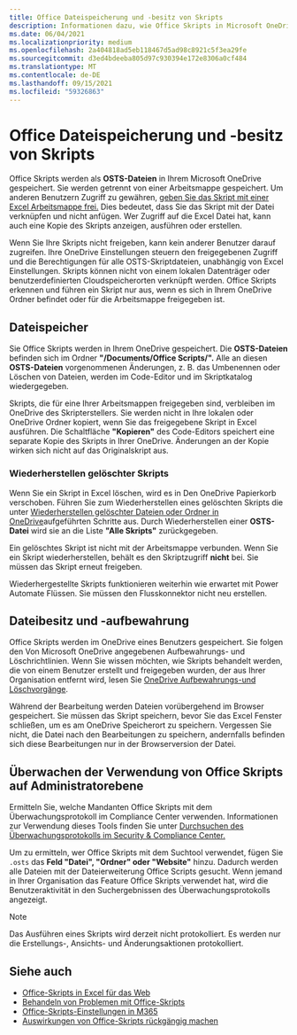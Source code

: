```yaml
---
title: Office Dateispeicherung und -besitz von Skripts
description: Informationen dazu, wie Office Skripts in Microsoft OneDrive gespeichert und zwischen Besitzern übertragen werden.
ms.date: 06/04/2021
ms.localizationpriority: medium
ms.openlocfilehash: 2a404818ad5eb118467d5ad98c8921c5f3ea29fe
ms.sourcegitcommit: d3ed4bdeeba805d97c930394e172e8306a0cf484
ms.translationtype: MT
ms.contentlocale: de-DE
ms.lasthandoff: 09/15/2021
ms.locfileid: "59326863"
---
```

# <a name="office-scripts-file-storage-and-ownership"></a>Office Dateispeicherung und -besitz von Skripts

Office Skripts werden als **OSTS-Dateien** in Ihrem Microsoft OneDrive gespeichert. Sie werden getrennt von einer Arbeitsmappe gespeichert. Um anderen Benutzern Zugriff zu gewähren, [geben Sie das Skript mit einer Excel Arbeitsmappe frei.](excel.md#sharing-scripts) Dies bedeutet, dass Sie das Skript mit der Datei verknüpfen und nicht anfügen. Wer Zugriff auf die Excel Datei hat, kann auch eine Kopie des Skripts anzeigen, ausführen oder erstellen.

Wenn Sie Ihre Skripts nicht freigeben, kann kein anderer Benutzer darauf zugreifen. Ihre OneDrive Einstellungen steuern den freigegebenen Zugriff  und die Berechtigungen für alle OSTS-Skriptdateien, unabhängig von Excel Einstellungen. Skripts können nicht von einem lokalen Datenträger oder benutzerdefinierten Cloudspeicherorten verknüpft werden. Office Skripts erkennen und führen ein Skript nur aus, wenn es sich in Ihrem OneDrive Ordner befindet oder für die Arbeitsmappe freigegeben ist.

## <a name="file-storage"></a>Dateispeicher

Sie Office Skripts werden in Ihrem OneDrive gespeichert. Die **OSTS-Dateien** befinden sich im Ordner **"/Documents/Office Scripts/".** Alle an diesen **OSTS-Dateien** vorgenommenen Änderungen, z. B. das Umbenennen oder Löschen von Dateien, werden im Code-Editor und im Skriptkatalog wiedergegeben.

Skripts, die für eine Ihrer Arbeitsmappen freigegeben sind, verbleiben im OneDrive des Skripterstellers. Sie werden nicht in Ihre lokalen oder OneDrive Ordner kopiert, wenn Sie das freigegebene Skript in Excel ausführen. Die Schaltfläche **"Kopieren"** des Code-Editors speichert eine separate Kopie des Skripts in Ihrer OneDrive. Änderungen an der Kopie wirken sich nicht auf das Originalskript aus.

### <a name="restore-deleted-scripts"></a>Wiederherstellen gelöschter Skripts

Wenn Sie ein Skript in Excel löschen, wird es in Den OneDrive Papierkorb verschoben. Führen Sie zum Wiederherstellen eines gelöschten Skripts die unter [Wiederherstellen gelöschter Dateien oder Ordner in OneDrive](https://support.microsoft.com/office/949ada80-0026-4db3-a953-c99083e6a84f)aufgeführten Schritte aus. Durch Wiederherstellen einer **OSTS-Datei** wird sie an die Liste **"Alle Skripts"** zurückgegeben.

Ein gelöschtes Skript ist nicht mit der Arbeitsmappe verbunden. Wenn Sie ein Skript wiederherstellen, behält es den Skriptzugriff **nicht** bei. Sie müssen das Skript erneut freigeben.

Wiederhergestellte Skripts funktionieren weiterhin wie erwartet mit Power Automate Flüssen. Sie müssen den Flusskonnektor nicht neu erstellen.

## <a name="file-ownership-and-retention"></a>Dateibesitz und -aufbewahrung

Office Skripts werden im OneDrive eines Benutzers gespeichert. Sie folgen den Von Microsoft OneDrive angegebenen Aufbewahrungs- und Löschrichtlinien. Wenn Sie wissen möchten, wie Skripts behandelt werden, die von einem Benutzer erstellt und freigegeben wurden, der aus Ihrer Organisation entfernt wird, lesen Sie [OneDrive Aufbewahrungs-und Löschvorgänge](/onedrive/retention-and-deletion).

Während der Bearbeitung werden Dateien vorübergehend im Browser gespeichert. Sie müssen das Skript speichern, bevor Sie das Excel Fenster schließen, um es am OneDrive Speicherort zu speichern. Vergessen Sie nicht, die Datei nach den Bearbeitungen zu speichern, andernfalls befinden sich diese Bearbeitungen nur in der Browserversion der Datei.

## <a name="audit-office-scripts-usage-at-the-admin-level"></a>Überwachen der Verwendung von Office Skripts auf Administratorebene

Ermitteln Sie, welche Mandanten Office Skripts mit dem Überwachungsprotokoll im Compliance Center verwenden. Informationen zur Verwendung dieses Tools finden Sie unter [Durchsuchen des Überwachungsprotokolls im Security & Compliance Center.](/microsoft-365/compliance/search-the-audit-log-in-security-and-compliance?view=o365-worldwide&preserve-view=true#search-the-audit-log)

Um zu ermitteln, wer Office Skripts mit dem Suchtool verwendet, fügen Sie `.osts` das **Feld "Datei", "Ordner" oder "Website"** hinzu. Dadurch werden alle Dateien mit der Dateierweiterung Office Scripts gesucht. Wenn jemand in Ihrer Organisation das Feature Office Skripts verwendet hat, wird die Benutzeraktivität in den Suchergebnissen des Überwachungsprotokolls angezeigt.

> [!NOTE]
> Das Ausführen eines Skripts wird derzeit nicht protokolliert. Es werden nur die Erstellungs-, Ansichts- und Änderungsaktionen protokolliert.

## <a name="see-also"></a>Siehe auch

- [Office-Skripts in Excel für das Web](https://support.microsoft.com/office/226eddbc-3a44-4540-acfe-fccda3d1122b)
- [Behandeln von Problemen mit Office-Skripts](../testing/troubleshooting.md)
- [Office-Skripts-Einstellungen in M365](/microsoft-365/admin/manage/manage-office-scripts-settings)
- [Auswirkungen von Office-Skripts rückgängig machen](../testing/undo.md)
